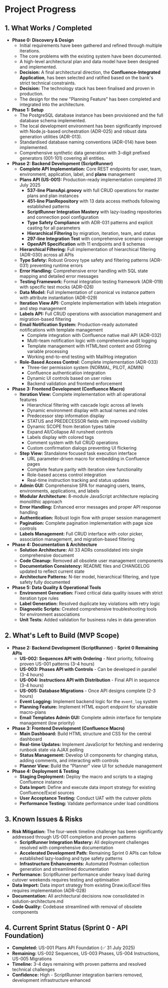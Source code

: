 # Project Progress

## 1. What Works / Completed

* **Phase 0: Discovery & Design**
  * Initial requirements have been gathered and refined through multiple iterations.
  * The core problems with the existing system have been documented.
  * A high-level architectural plan and data model have been designed and implemented.
  * **Decision:** A final architectural direction, the **Confluence-Integrated Application**, has been selected and ratified based on the bank's strict technical constraints.
  * **Decision:** The technology stack has been finalised and proven in production.
  * The design for the new "Planning Feature" has been completed and integrated into the architecture.
* **Phase 1: Setup**
  * The PostgreSQL database instance has been provisioned and the full database schema implemented.
  * The local development environment has been significantly improved with Node.js-based orchestration (ADR-025) and robust data generation utilities (ADR-013).
  * Standardised database naming conventions (ADR-014) have been implemented.
  * Comprehensive synthetic data generation with 3-digit prefixed generators (001-101) covering all entities.
* **Phase 2: Backend Development (ScriptRunner)**
  * **Complete API Implementation:** Core REST endpoints for user, team, environment, application, label, and **plans** management
  * **Plans API (US-001):** Production-ready implementation completed 31 July 2025
    * **537-line PlansApi.groovy** with full CRUD operations for master plans and plan instances
    * **451-line PlanRepository** with 13 data access methods following established patterns
    * **ScriptRunner Integration Mastery** with lazy-loading repositories and connection pool configuration  
    * **Type Safety Compliance** with ADR-031 patterns and explicit casting for all parameters
    * **Hierarchical Filtering** by migration, iteration, team, and status
    * **297-line Integration Test** with comprehensive scenario coverage
    * **OpenAPI Specification** with 11 endpoints and 8 schemas
  * **Hierarchical Filtering:** Full implementation of hierarchical filtering (ADR-030) across all APIs
  * **Type Safety:** Robust Groovy type safety and filtering patterns (ADR-031) preventing runtime errors
  * **Error Handling:** Comprehensive error handling with SQL state mapping and detailed error messages
  * **Testing Framework:** Formal integration testing framework (ADR-019) with specific test mocks (ADR-026)
  * **Data Model:** Full implementation of canonical vs instance pattern with attribute instantiation (ADR-029)
  * **Iteration View API:** Complete implementation with labels integration and step management
  * **Labels API:** Full CRUD operations with association management and migration-based filtering
  * **Email Notification System:** Production-ready automated notifications with template management
    * Complete integration with Confluence native mail API (ADR-032)
    * Multi-team notification logic with comprehensive audit logging
    * Template management with HTML/text content and GString variable processing
    * Working end-to-end testing with MailHog integration
  * **Role-Based Access Control:** Complete implementation (ADR-033)
    * Three-tier permission system (NORMAL, PILOT, ADMIN)
    * Confluence authentication integration
    * Dynamic UI controls based on user roles
    * Backend validation and frontend enforcement
* **Phase 3: Frontend Development (Confluence Macro)**
  * **Iteration View:** Complete implementation with all operational features
    * Hierarchical filtering with cascade logic across all levels
    * Dynamic environment display with actual names and roles
    * Predecessor step information display
    * STATUS and PREDECESSOR fields with improved visibility
    * Dynamic SCOPE from iteration types table
    * Expand All/Collapse All runsheet controls
    * Labels display with colored tags
    * Comment system with full CRUD operations
    * Custom confirmation dialogs preventing UI flickering
  * **Step View:** Standalone focused task execution interface
    * URL parameter-driven macro for embedding in Confluence pages
    * Complete feature parity with iteration view functionality
    * Role-based access control integration
    * Real-time instruction tracking and status updates
  * **Admin GUI:** Comprehensive SPA for managing users, teams, environments, applications, and labels
  * **Modular Architecture:** 8-module JavaScript architecture replacing monolithic approach
  * **Error Handling:** Enhanced error messages and proper API response handling
  * **Authentication:** Robust login flow with proper session management
  * **Pagination:** Complete pagination implementation with page size controls
  * **Labels Management:** Full CRUD interface with color picker, association management, and migration-based filtering
* **Phase 4: Documentation & Architecture**
  * **Solution Architecture:** All 33 ADRs consolidated into single comprehensive document
  * **Code Cleanup:** Removed all obsolete user management components
  * **Documentation Consistency:** README files and CHANGELOG updated to reflect current state
  * **Architecture Patterns:** N-tier model, hierarchical filtering, and type safety fully documented
* **Phase 5: Data Quality & Operational Tools**
  * **Environment Generation:** Fixed critical data quality issues with strict iteration type rules
  * **Label Generation:** Resolved duplicate key violations with retry logic
  * **Diagnostic Scripts:** Created comprehensive troubleshooting tools for environment associations
  * **Unit Tests:** Added validation for business rules in data generation

## 2. What's Left to Build (MVP Scope)

* **Phase 2: Backend Development (ScriptRunner)** - **Sprint 0 Remaining APIs**
  * **US-002: Sequences API with Ordering** - Next priority, following proven US-001 patterns (3-4 hours)
  * **US-003: Phases API with Controls** - Can be developed in parallel (3-4 hours)
  * **US-004: Instructions API with Distribution** - Final API in sequence (3-4 hours)
  * **US-005: Database Migrations** - Once API designs complete (2-3 hours)
  * **Event Logging:** Implement backend logic for the `event_log` system
  * **Planning Feature:** Implement HTML export endpoint for shareable macro-plans
  * **Email Templates Admin GUI:** Complete admin interface for template management (low priority)
* **Phase 3: Frontend Development (Confluence Macro)**
  * **Main Dashboard:** Build HTML structure and CSS for the central dashboard
  * **Real-time Updates:** Implement JavaScript for fetching and rendering runbook state via AJAX polling
  * **Status Management:** Develop UI components for changing status, adding comments, and interacting with controls
  * **Planner View:** Build the "Planner" view UI for schedule management
* **Phase 4: Deployment & Testing**
  * **Staging Deployment:** Deploy the macro and scripts to a staging Confluence instance
  * **Data Import:** Define and execute data import strategy for existing Confluence/Excel sources
  * **User Acceptance Testing:** Conduct UAT with the cutover pilots
  * **Performance Testing:** Validate performance under load conditions

## 3. Known Issues & Risks

* **Risk Mitigation:** The four-week timeline challenge has been significantly addressed through US-001 completion and proven patterns
  * **ScriptRunner Integration Mastery:** All deployment challenges resolved with comprehensive documentation
  * **Accelerated Development Path:** Remaining Sprint 0 APIs can follow established lazy-loading and type safety patterns
  * **Infrastructure Enhancements:** Automated Postman collection generation and streamlined documentation
* **Performance:** ScriptRunner performance under heavy load during cutover weekends requires testing and optimisation
* **Data Import:** Data import strategy from existing Draw.io/Excel files requires implementation (ADR-028)
* **Documentation:** All architectural decisions now consolidated in solution-architecture.md
* **Code Quality:** Codebase streamlined with removal of obsolete components

## 4. Current Sprint Status (Sprint 0 - API Foundation)

* **Completed:** US-001 Plans API Foundation (✅ 31 July 2025)
* **Remaining:** US-002 Sequences, US-003 Phases, US-004 Instructions, US-005 Migrations
* **Timeline:** 3-4 days remaining with proven patterns and resolved technical challenges
* **Confidence:** High - ScriptRunner integration barriers removed, development infrastructure enhanced
